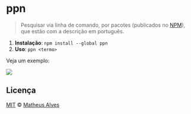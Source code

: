 # ppn

> Pesquisar via linha de comando, por pacotes (publicados no [NPM](https://www.npmjs.com/)), que estão com a descrição em português.

1. **Instalação**: `npm install --global ppn`
2. **Uso**: `ppn <termo>`

Veja um exemplo:

![](https://raw.githubusercontent.com/theuves/ppn/master/screenshot.png)

## Licença

[MIT](http://theuves.mit-license.org/) &copy; [Matheus Alves](https://github.com/theuves)
